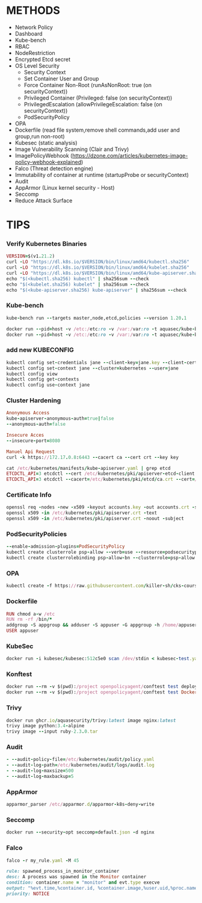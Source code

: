 # METHODS

- Network Policy
- Dashboard
- Kube-bench 
- RBAC
- NodeRestriction
- Encrypted Etcd secret
- OS Level Security
   - Security Context 
   - Set Container User and Group
   - Force Container Non-Root  (runAsNonRoot: true (on securityContext))
   - Privileged Container (Privileged: false (on securityContext))
   - PrivilegedEscalation (allowPrivilegeEscalation: false (on securityContext))
   - PodSecurityPolicy
- OPA
- Dockerfile (read file system,remove shell commands,add user and group,run non-root)
- Kubesec (static analysis)
- Image Vulnerability Scanning (Clair and Trivy)
- ImagePolicyWebhook (https://dzone.com/articles/kubernetes-image-policy-webhook-explained)
- Falco (Threat detection engine)
- Immutability of container at runtime (startupProbe or securityContext)
- Audit
- AppArmor (Linux kernel security - Host)
- Seccomp
- Reduce Attack Surface

# TIPS

### Verify Kubernetes Binaries
```ruby
VERSION=$(v1.21.2)
curl -LO "https://dl.k8s.io/$VERSION/bin/linux/amd64/kubectl.sha256"
curl -LO "https://dl.k8s.io/$VERSION/bin/linux/amd64/kubelet.sha256"
curl -LO "https://dl.k8s.io/$VERSION/bin/linux/amd64/kube-apiserver.sha256"
echo "$(<kubectl.sha256) kubectl" | sha256sum --check
echo "$(<kubelet.sha256) kubelet" | sha256sum --check
echo "$(<kube-apiserver.sha256) kube-apiserver" | sha256sum --check
```

### Kube-bench
```ruby
kube-bench run --targets master,node,etcd,policies --version 1.20.1

docker run --pid=host -v /etc:/etc:ro -v /var:/var:ro -t aquasec/kube-bench:latest run --targets=master --version 1.21
docker run --pid=host -v /etc:/etc:ro -v /var:/var:ro -t aquasec/kube-bench:latest run --targets=node --version 1.21
```
### add new KUBECONFIG
```ruby
kubectl config set-credentials jane --client-key=jane.key --client-certificate=jane.crt
kubectl config set-context jane --cluster=kubernetes --user=jane
kubectl config view
kubectl config get-contexts
kubectl config use-context jane
```
### Cluster Hardening
```ruby
Anonymous Access
kube-apiserver-anonymous-auth=true|false
--anonymous-auth=false

Insecure Acces
--insecure-port=8080

Manuel Api Request
curl -k https://172.17.0.8:6443 --cacert ca --cert crt --key key

cat /etc/kubernetes/manifests/kube-apiserver.yaml | grep etcd
ETCDCTL_API=3 etcdctl --cert /etc/kubernetes/pki/apiserver-etcd-client.crt --key /etc/kubernetes/pki/apiserver-etcd-client.key --cacert /etc/kubernetes/pki/etcd/ca.crt endpoint health
ETCDCTL_API=3 etcdctl --cacert=/etc/kubernetes/pki/etcd/ca.crt --cert=/etc/kubernetes/pki/apiserver-etcd-client.crt --key=/etc/kubernetes/pki/apiserver-etcd-client.key get /registry/secrets/default/mykey
```
### Certificate Info
```ruby
openssl req -nodes -new -x509 -keyout accounts.key -out accounts.crt -subj "/CN=accounts.svc"
openssl x509 -in /etc/kubernetes/pki/apiserver.crt -text
openssl x509 -in /etc/kubernetes/pki/apiserver.crt -noout -subject
```
### PodSecurityPolicies
```ruby
--enable-admission-plugins=PodSecurityPolicy
kubectl create clusterrole psp-allow --verb=use --resource=podsecuritypolicies
kubectl create clusterrolebinding psp-allow-bn --clusterrole=psp-allow --serviceaccount:default:default
```
### OPA 
```ruby
kubectl create -f https://raw.githubusercontent.com/killer-sh/cks-course-environment/master/course-content/opa/gatekeeper.yaml
```
### Dockerfile
```ruby
RUN chmod a-w /etc
RUN rm -rf /bin/*
addgroup -S appgroup && adduser -S appuser -G appgroup -h /home/appuser
USER appuser
```
### KubeSec 
```ruby
docker run -i kubesec/kubesec:512c5e0 scan /dev/stdin < kubesec-test.yaml
```
### Konftest
```ruby
docker run --rm -v $(pwd):/project openpolicyagent/conftest test deploy.yaml
docker run --rm -v $(pwd):/project openpolicyagent/conftest test Dockerfile --all-namespaces
```
### Trivy
```ruby
docker run ghcr.io/aquasecurity/trivy:latest image nginx:latest
trivy image python:3.4-alpine
trivy image --input ruby-2.3.0.tar
```
### Audit 
```ruby
- --audit-policy-file=/etc/kubernetes/audit/policy.yaml
- --audit-log-path=/etc/kubernetes/audit/logs/audit.log
- --audit-log-maxsize=500
- --audit-log-maxbackup=5
```
### AppArmor
```ruby
apparmor_parser /etc/apparmor.d/apparmor-k8s-deny-write
```
### Seccomp
```ruby
docker run --security-opt seccomp=default.json -d nginx
```
### Falco
```ruby
falco -r my_rule.yaml -M 45

rule: spawned_process_in_monitor_container
desc: A process was spawned in the Monitor container
condition: container.name = "monitor" and evt.type execve
output: "%evt.time,%container.id, %container.image,%user.uid,%proc.name"
priority: NOTICE
```
